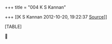 +++
title = "004 K S Kannan"

+++
[[K S Kannan	2012-10-20, 19:22:37 [Source](https://groups.google.com/g/bvparishat/c/UXHKsruO9UY)]]



[TABLE]



